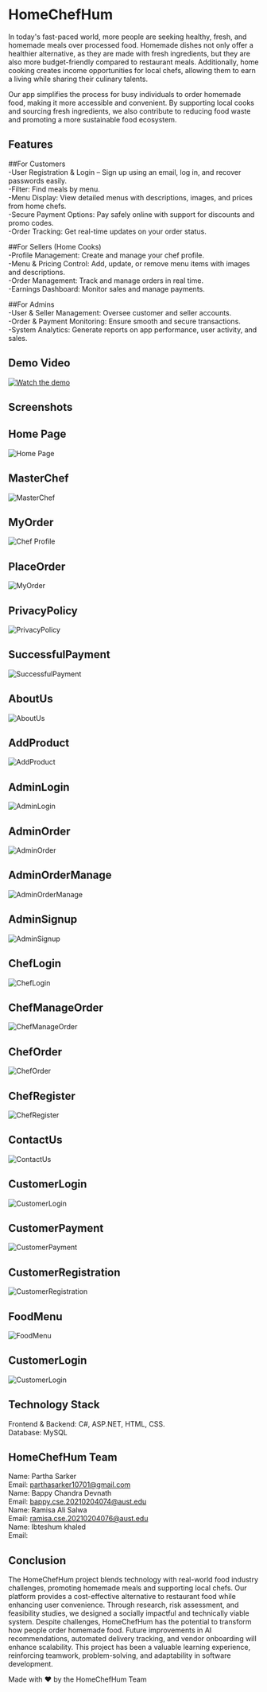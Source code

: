 # HomeChefHum
 
In today's fast-paced world, more people are seeking healthy, fresh, and homemade meals over processed food. Homemade dishes not only offer a healthier alternative, as they are made with fresh ingredients, but they are also more budget-friendly compared to restaurant meals. Additionally, home cooking creates income opportunities for local chefs, allowing them to earn a living while sharing their culinary talents.  

Our app simplifies the process for busy individuals to order homemade food, making it more accessible and convenient. By supporting local cooks and sourcing fresh ingredients, we also contribute to reducing food waste and promoting a more sustainable food ecosystem.


## Features

##For Customers <br>
-User Registration & Login – Sign up using an email, log in, and recover passwords easily.<br>
-Filter: Find meals by menu.<br>
-Menu Display: View detailed menus with descriptions, images, and prices from home chefs.<br>
-Secure Payment Options: Pay safely online with support for discounts and promo codes.<br>
-Order Tracking: Get real-time updates on your order status.<br>

##For Sellers (Home Cooks)<br>
-Profile Management: Create and manage your chef profile.<br>
-Menu & Pricing Control: Add, update, or remove menu items with images and descriptions.<br>
-Order Management: Track and manage orders in real time.<br>
-Earnings Dashboard: Monitor sales and manage payments.<br>

##For Admins <br>
-User & Seller Management: Oversee customer and seller accounts.<br>
-Order & Payment Monitoring: Ensure smooth and secure transactions.<br>
-System Analytics: Generate reports on app performance, user activity, and sales.


## Demo Video

[![Watch the demo](https://img.youtube.com/vi/pobXArBMMbs/0.jpg)](https://www.youtube.com/watch?v=pobXArBMMbs)


## Screenshots

## Home Page  
![Home Page](https://via.placeholder.com/800x400.png?text=Home+Page)  

## MasterChef  
![MasterChef](https://via.placeholder.com/800x400.png?text=Order+Page)  

## MyOrder  
![Chef Profile](https://via.placeholder.com/800x400.png?text=Chef+Profile)  

## PlaceOrder  
![MyOrder](https://via.placeholder.com/800x400.png?text=Home+Page)  

## PrivacyPolicy  
![PrivacyPolicy](https://via.placeholder.com/800x400.png?text=Order+Page)  

## SuccessfulPayment  
![SuccessfulPayment](https://via.placeholder.com/800x400.png?text=Chef+Profile) 

## AboutUs  
![AboutUs](https://via.placeholder.com/800x400.png?text=Home+Page)  

## AddProduct  
![AddProduct](https://via.placeholder.com/800x400.png?text=Order+Page)  

## AdminLogin  
![AdminLogin](https://via.placeholder.com/800x400.png?text=Chef+Profile) 

## AdminOrder  
![AdminOrder](https://via.placeholder.com/800x400.png?text=Home+Page)  

## AdminOrderManage  
![AdminOrderManage](https://via.placeholder.com/800x400.png?text=Order+Page)  

## AdminSignup  
![AdminSignup](https://via.placeholder.com/800x400.png?text=Chef+Profile)  

## ChefLogin  
![ChefLogin](https://via.placeholder.com/800x400.png?text=Home+Page)  

## ChefManageOrder  
![ChefManageOrder](https://via.placeholder.com/800x400.png?text=Order+Page)  

## ChefOrder  
![ChefOrder](https://via.placeholder.com/800x400.png?text=Chef+Profile) 

## ChefRegister  
![ChefRegister](https://via.placeholder.com/800x400.png?text=Home+Page)  

## ContactUs  
![ContactUs](https://via.placeholder.com/800x400.png?text=Order+Page)  

## CustomerLogin  
![CustomerLogin](https://via.placeholder.com/800x400.png?text=Chef+Profile)

## CustomerPayment  
![CustomerPayment](https://via.placeholder.com/800x400.png?text=Chef+Profile) 

## CustomerRegistration  
![CustomerRegistration](https://via.placeholder.com/800x400.png?text=Home+Page)  

## FoodMenu  
![FoodMenu](https://via.placeholder.com/800x400.png?text=Order+Page)  

## CustomerLogin  
![CustomerLogin](https://via.placeholder.com/800x400.png?text=Chef+Profile)

## Technology Stack

Frontend & Backend: C#, ASP.NET, HTML, CSS. <br>
Database: MySQL


## HomeChefHum Team

Name: Partha Sarker<br>
Email: parthasarker10701@gmail.com<br>
Name: Bappy Chandra Devnath<br>
Email: bappy.cse.20210204074@aust.edu<br>
Name: Ramisa Ali Salwa<br>
Email: ramisa.cse.20210204076@aust.edu<br>
Name: Ibteshum khaled<br>
Email: 


## Conclusion

The HomeChefHum project blends technology with real-world food industry challenges, promoting homemade meals and supporting local chefs. Our platform provides a cost-effective alternative to restaurant food while enhancing user convenience. Through research, risk assessment, and feasibility studies, we designed a socially impactful and technically viable system. Despite challenges, HomeChefHum has the potential to transform how people order homemade food. Future improvements in AI recommendations, automated delivery tracking, and vendor onboarding will enhance scalability. This project has been a valuable learning experience, reinforcing teamwork, problem-solving, and adaptability in software development.

Made with ❤️ by the HomeChefHum Team
